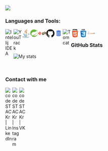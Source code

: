 <img align="center" src="https://i.ibb.co/9wxw8K4/Egor-Gnevanov.png" />

<br/>

### Languages and Tools:

<img align="left" alt="Intellij IDEA" width="26px" src="https://resources.jetbrains.com/storage/products/intellij-idea/img/meta/intellij-idea_logo_300x300.png" />
<img align="left" alt="YouTrack" width="26px" src="https://commsoft.ru/wp-content/uploads/2019/12/youtrack.png" />
<img align="left" alt="Java" width="26px" src="https://raw.githubusercontent.com/github/explore/80688e429a7d4ef2fca1e82350fe8e3517d3494d/topics/java/java.png" />
<img align="left" alt="Spring" width="26px" src="https://raw.githubusercontent.com/github/explore/80688e429a7d4ef2fca1e82350fe8e3517d3494d/topics/spring-boot/spring-boot.png" />
<img align="left" alt="Git" width="26px" src="https://raw.githubusercontent.com/github/explore/80688e429a7d4ef2fca1e82350fe8e3517d3494d/topics/git/git.png" />
<img align="left" alt="GitHub" width="26px" src="https://raw.githubusercontent.com/github/explore/78df643247d429f6cc873026c0622819ad797942/topics/github/github.png" />
<img align="left" alt="SQL" width="26px" src="https://raw.githubusercontent.com/github/explore/80688e429a7d4ef2fca1e82350fe8e3517d3494d/topics/sql/sql.png" />
<img align="left" alt="Tomcat" width="26px" src="https://upload.wikimedia.org/wikipedia/commons/thumb/7/7b/Tomcat-logo.svg/800px-Tomcat-logo.svg.png" />
<img align="left" alt="HTML" width="26px" src="https://raw.githubusercontent.com/github/explore/80688e429a7d4ef2fca1e82350fe8e3517d3494d/topics/html/html.png" />
<img align="left" alt="CSS" width="26px" src="https://raw.githubusercontent.com/github/explore/80688e429a7d4ef2fca1e82350fe8e3517d3494d/topics/css/css.png" />
<img align="left" alt="JavaFX" width="26px" src="https://raw.githubusercontent.com/github/explore/00edd8b9cf9eb98be328184dcc257f3b1b930c6b/topics/javafx/javafx.png" />

<br/>

### GitHub Stats

![My stats](https://github-readme-stats.vercel.app/api?username=V-element&show_icons=true&count_private=true)

<br/>

### Contact with me

[<img align="left" alt="codeSTACKr | LinkedIn" width="22px" src="https://cdn.jsdelivr.net/npm/simple-icons@v3/icons/linkedin.svg" />][linkedin]
[<img align="left" alt="codeSTACKr | Instagram" width="22px" src="https://cdn.jsdelivr.net/npm/simple-icons@v3/icons/instagram.svg" />][instagram]
[<img align="left" alt="codeSTACKr | VK" width="22px" src="https://vk.com/images/logos/vklogo_400.png" />][vk]


[linkedin]: https://www.linkedin.com/in/egor-gnevanov
[instagram]: https://www.instagram.com/gnevanovegor/
[vk]: https://vk.com/id31468224
